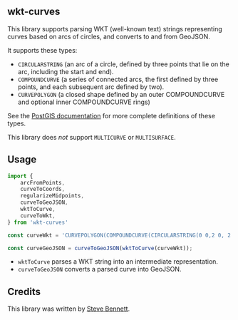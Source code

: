 ## wkt-curves

This library supports parsing WKT (well-known text) strings representing curves based on arcs of circles, and converts to and from GeoJSON.

It supports these types:

* `CIRCULARSTRING` (an arc of a circle, defined by three points that lie on the arc, including the start and end).
* `COMPOUNDCURVE` (a series of connected arcs, the first defined by three points, and each subsequent arc defined by two).
* `CURVEPOLYGON` (a closed shape defined by an outer COMPOUNDCURVE and optional inner COMPOUNDCURVE rings)

See the [PostGIS documentation](https://postgis.net/docs/manual-1.4/ch04.html) for more complete definitions of these types.

This library does *not* support `MULTICURVE` or `MULTISURFACE`.

## Usage

```js
import {
    arcFromPoints,
    curveToCoords,
    regularizeMidpoints,
    curveToGeoJSON,
    wktToCurve,
    curveToWkt,
} from 'wkt-curves'

const curveWkt = 'CURVEPOLYGON(COMPOUNDCURVE(CIRCULARSTRING(0 0,2 0, 2 1, 2 3, 4 3),(4 3, 4 5, 1 4, 0 0)), CIRCULARSTRING(1.7 1, 1.4 0.4, 1.6 0.4, 1.6 0.5, 1.7 1) )'

const curveGeoJSON = curveToGeoJSON(wktToCurve(curveWkt));
```

* `wktToCurve` parses a WKT string into an intermediate representation.
* `curveToGeoJSON` converts a parsed curve into GeoJSON.

## Credits

This library was written by [Steve Bennett](https://hire.stevebennett.me).